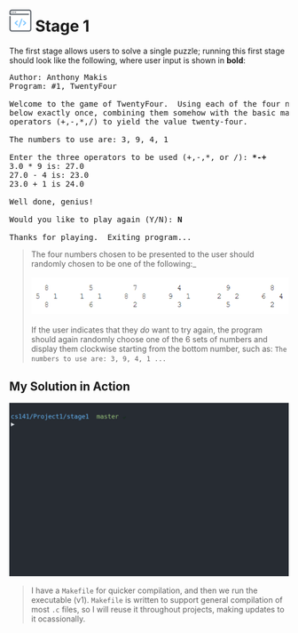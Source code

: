 # [<img src="./seeCode.png" width="40" margin-top="20"/>](https://github.com/TonyMakis/cs-academia/tree/master/cs141/Projects/Project1/Stage1) Stage 1

The first stage allows users to solve a single puzzle;
running this first stage should look like the following, where user input is shown in **bold**:

<pre>
Author: Anthony Makis
Program: #1, TwentyFour

Welcome to the game of TwentyFour.  Using each of the four numbers shown
below exactly once, combining them somehow with the basic mathematical
operators (+,-,*,/) to yield the value twenty-four.  

The numbers to use are: 3, 9, 4, 1  

Enter the three operators to be used (+,-,*, or /): <b>*-+</b>
3.0 * 9 is: 27.0
27.0 - 4 is: 23.0
23.0 + 1 is 24.0

Well done, genius!

Would you like to play again (Y/N): <b>N</b>

Thanks for playing.  Exiting program...
</pre>

>The four numbers chosen to be presented to the user should randomly chosen to be one of the following:_<br><br>
![Number Arrangement Wheels Specifed](nums.png "Title")<br><br>
>If the user indicates that they *do* want to try again, the program should again randomly choose one of the 6 sets of numbers and display them clockwise starting from the bottom number, such as:
`The numbers to use are: 3, 9, 4, 1 ...`

## My Solution in Action

![Stage 1 In Action!](./runningStage1.gif)

> I have a `Makefile` for quicker compilation, and then we run the executable (v1). `Makefile` is written to support general compilation of most `.c` files, so I will reuse it throughout projects, making updates to it ocassionally.
